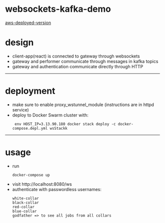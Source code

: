 # websockets-kafka-demo

[aws-deployed-version](http://3.13.90.180/ws/)

# design
* client-app(react) is connected to gateway through websockets
* gateway and performer communicate through messages in kafka topics
* gateway and authentication communicate directly through HTTP

___

# deployment

* make sure to enable proxy_wstunnel_module (instructions are in httpd service)
* deploy to Docker Swarm cluster with:
  ```$xslt
   env HOST_IP=3.13.90.180 docker stack deploy -c docker-compose.depl.yml wsStackk
  ```

___

# usage

* run 
   ```
   docker-compose up
   ```
* visit http://localhost:8080/ws
* authenticate with passwordless usernames:
   ```
   white-collar
   black-collar
   red-collar
   blue-collar
   godfather => to see all jobs from all collars
   ```
